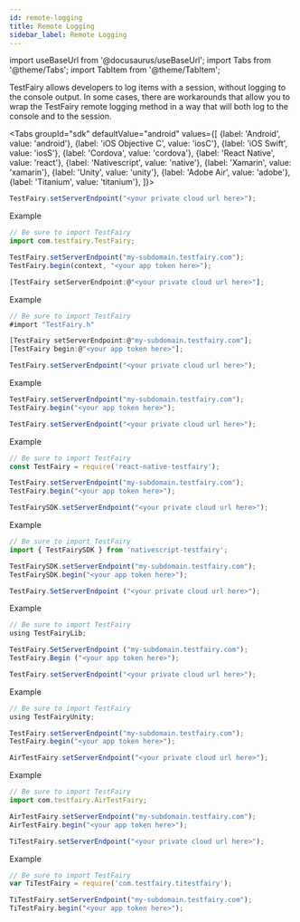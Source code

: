 ```yaml
---
id: remote-logging
title: Remote Logging
sidebar_label: Remote Logging
---
```


import useBaseUrl from '@docusaurus/useBaseUrl';
import Tabs from '@theme/Tabs';
import TabItem from '@theme/TabItem';

TestFairy allows developers to log items with a session, without logging to the console output. In some cases, there are workarounds that allow you to wrap the TestFairy remote logging method in a way that will both log to the console and to the session.

<Tabs
groupId="sdk"
defaultValue="android"
values={[
{label: 'Android', value: 'android'},
{label: 'iOS Objective C', value: 'iosC'},
{label: 'iOS Swift', value: 'iosS'},
{label: 'Cordova', value: 'cordova'},
{label: 'React Native', value: 'react'},
{label: 'Nativescript', value: 'native'},
{label: 'Xamarin', value: 'xamarin'},
{label: 'Unity', value: 'unity'},
{label: 'Adobe Air', value: 'adobe'},
{label: 'Titanium', value: 'titanium'},
]}>

<TabItem value="android">

```js
TestFairy.setServerEndpoint("<your private cloud url here>");
```

Example

```js
// Be sure to import TestFairy
import com.testfairy.TestFairy;

TestFairy.setServerEndpoint("my-subdomain.testfairy.com");
TestFairy.begin(context, "<your app token here>");
```

</TabItem>

<TabItem value="ios">

```js
[TestFairy setServerEndpoint:@"<your private cloud url here>"];
```

Example

```js
// Be sure to import TestFairy
#import "TestFairy.h"

[TestFairy setServerEndpoint:@"my-subdomain.testfairy.com"];
[TestFairy begin:@"<your app token here>"];
```

</TabItem>

<TabItem value="cordova">

```js
TestFairy.setServerEndpoint("<your private cloud url here>");
```

Example

```js
TestFairy.setServerEndpoint("my-subdomain.testfairy.com");
TestFairy.begin("<your app token here>");
```

</TabItem>

<TabItem value="react">

```js
TestFairy.setServerEndpoint("<your private cloud url here>");
```

Example

```js
// Be sure to import TestFairy
const TestFairy = require('react-native-testfairy');

TestFairy.setServerEndpoint("my-subdomain.testfairy.com");
TestFairy.begin("<your app token here>");
```

</TabItem>

<TabItem value="native">

```js
TestFairySDK.setServerEndpoint("<your private cloud url here>");
```

Example

```js
// Be sure to import TestFairy
import { TestFairySDK } from 'nativescript-testfairy';

TestFairySDK.setServerEndpoint("my-subdomain.testfairy.com");
TestFairySDK.begin("<your app token here>");
```

</TabItem>

<TabItem value="xamarin">

```js
TestFairy.SetServerEndpoint ("<your private cloud url here>");
```

Example

```js
// Be sure to import TestFairy
using TestFairyLib;

TestFairy.SetServerEndpoint ("my-subdomain.testfairy.com");
TestFairy.Begin ("<your app token here>");
```

</TabItem>

<TabItem value="unity">

```js
TestFairy.setServerEndpoint("<your private cloud url here>");
```

Example

```js
// Be sure to import TestFairy
using TestFairyUnity;

TestFairy.setServerEndpoint("my-subdomain.testfairy.com");
TestFairy.begin("<your app token here>");
```

</TabItem>

<TabItem value="adobe">

```js
AirTestFairy.setServerEndpoint("<your private cloud url here>");
```

Example

```js
// Be sure to import TestFairy
import com.testfairy.AirTestFairy;

AirTestFairy.setServerEndpoint("my-subdomain.testfairy.com");
AirTestFairy.begin("<your app token here>");
```

</TabItem>

<TabItem value="titanium">

```js
TiTestFairy.setServerEndpoint("<your private cloud url here>");
```

Example

```js
// Be sure to import TestFairy
var TiTestFairy = require('com.testfairy.titestfairy');

TiTestFairy.setServerEndpoint("my-subdomain.testfairy.com");
TiTestFairy.begin("<your app token here>");
```

</TabItem>

</Tabs>
